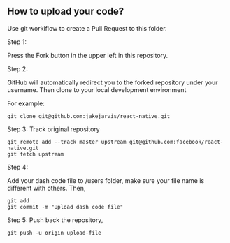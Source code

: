 

## How to upload your code? 

Use git worklflow to create a Pull Request to this folder. 

Step 1:

Press the Fork button in the upper left in this repository. 

Step 2: 

GitHub will automatically redirect you to the forked repository under your username. Then clone to your local development environment

For example: 
```
git clone git@github.com:jakejarvis/react-native.git
```

Step 3: 
Track original repository
```
git remote add --track master upstream git@github.com:facebook/react-native.git
git fetch upstream 
```

Step 4: 

Add your dash code file to /users folder, make sure your file name is different with others. 
Then, 
```
git add .
git commit -m "Upload dash code file"
```

Step 5:
Push back the repository, 
```
git push -u origin upload-file
``` 
